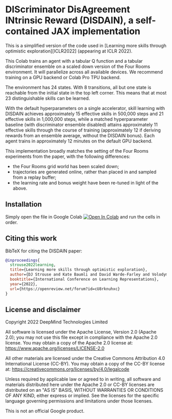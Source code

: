 # DIScriminator DisAgreement INtrinsic Reward (DISDAIN), a self-contained JAX implementation

This is a simplified version of the code used in [Learning more skills through optimistic exploration][ICLR2022] (appearing at ICLR 2022).

This Colab trains an agent with a tabular Q function and a tabular discriminator ensemble on a scaled down version of the Four Rooms environment. It will parallelize across all available devices. We recommend training on a GPU backend or Colab Pro TPU backend.

The environment has 24 states. With 8 transitions, all but one state is reachable from the initial state in the top left corner. This means that at most 23 distinguishable skills can be learned.

With the default hyperparameters on a single accelerator, skill learning with DISDAIN achieves approximately 15 effective skills in 500,000 steps and 21 effective skills in 1,000,000 steps, while a matched hyperparameter baseline (with discriminator ensemble disabled) attains approximately 11 effective skills through the course of training (approximately 12 if deriving rewards from an ensemble average, without the DISDAIN bonus). Each agent trains in approximately 12 minutes on the default GPU backend.

This implementation broadly matches the setting of the Four Rooms experiments from the paper, with the following differences:

* the Four Rooms grid world has been scaled down;
* trajectories are generated online, rather than placed in and sampled from a replay buffer;
* the learning rate and bonus weight have been re-tuned in light of the above.


## Installation

Simply open the file in Google Colab
[![Open In Colab](https://colab.research.google.com/assets/colab-badge.svg)](https://colab.research.google.com/github/deepmind/disdain/blob/master/disdain.ipynb)
and run the cells in order.

## Citing this work

BibTeX for citing the DISDAIN paper:

```bibtex
@inproceedings{
  strouse2022learning,
  title={Learning more skills through optimistic exploration},
  author={DJ Strouse and Kate Baumli and David Warde-Farley and Volodymyr Mnih and Steven Stenberg Hansen},
  booktitle={International Conference on Learning Representations},
  year={2022},
  url={https://openreview.net/forum?id=cU8rknuhxc}
}
```

## License and disclaimer

Copyright 2022 DeepMind Technologies Limited

All software is licensed under the Apache License, Version 2.0 (Apache 2.0);
you may not use this file except in compliance with the Apache 2.0 license.
You may obtain a copy of the Apache 2.0 license at:
https://www.apache.org/licenses/LICENSE-2.0

All other materials are licensed under the Creative Commons Attribution 4.0
International License (CC-BY). You may obtain a copy of the CC-BY license at:
https://creativecommons.org/licenses/by/4.0/legalcode

Unless required by applicable law or agreed to in writing, all software and
materials distributed here under the Apache 2.0 or CC-BY licenses are
distributed on an "AS IS" BASIS, WITHOUT WARRANTIES OR CONDITIONS OF ANY KIND,
either express or implied. See the licenses for the specific language governing
permissions and limitations under those licenses.

This is not an official Google product.
